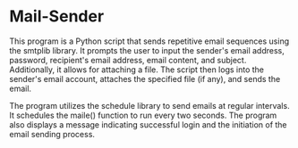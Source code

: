 # Mail-Sender

This program is a Python script that sends repetitive email sequences using the smtplib library. It prompts the user to input the sender's email address, password, recipient's email address, email content, and subject. Additionally, it allows for attaching a file. The script then logs into the sender's email account, attaches the specified file (if any), and sends the email.

The program utilizes the schedule library to send emails at regular intervals. It schedules the maile() function to run every two seconds. The program also displays a message indicating successful login and the initiation of the email sending process.
